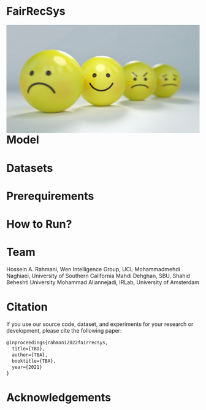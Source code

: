 # FairRecSys

<img src="./images/banner.jpeg" alt="Markdown Monster icon" style="float: left; margin-right: 10px;" />

# Model

# Datasets

# Prerequirements

# How to Run?

# Team
Hossein A. Rahmani, Wen Intelligence Group, UCL
Mohammadmehdi Naghiaei, University of Southern California
Mahdi Dehghan, SBU, Shahid Beheshti University
Mohammad Aliannejadi, IRLab, University of Amsterdam

# Citation
If you use our source code, dataset, and experiments for your research or development, please cite the following paper:

```
@inproceedings{rahmani2022fairrecsys,
  title={TBD},
  author={TBA},
  booktitle={TBA},
  year={2021}
}
```

# Acknowledgements